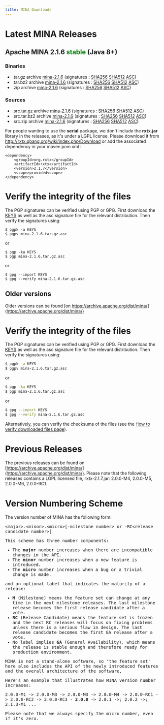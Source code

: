 ```yaml
---
title: MINA Downloads
---
```


# Latest MINA Releases

## Apache MINA 2.1.6 <font color="green">stable</font> (Java 8+)

### Binaries

* .tar.gz archive [mina-2.1.6](https://www.apache.org/dyn/closer.lua/mina/mina/2.1.6/apache-mina-2.1.6-bin.tar.gz) (signatures : [SHA256](https://www.apache.org/dist/mina/mina/2.1.6/apache-mina-2.1.6-bin.tar.gz.sha256) [SHA512](https://www.apache.org/dist/mina/mina/2.1.6/apache-mina-2.1.6-bin.tar.gz.sha512) [ASC](https://www.apache.org/dist/mina/mina/2.1.6/apache-mina-2.1.6-bin.tar.gz.asc))
* .tar.bz2 archive [mina-2.1.6](https://www.apache.org/dyn/closer.lua/mina/mina/2.1.6/apache-mina-2.1.6-bin.tar.bz2) (signatures : [SHA256](https://www.apache.org/dist/mina/mina/2.1.6/apache-mina-2.1.6-bin.tar.bz2.sha256) [SHA512](https://www.apache.org/dist/mina/mina/2.1.6/apache-mina-2.1.6-bin.tar.bz2.sha512) [ASC](https://www.apache.org/dist/mina/mina/2.1.6/apache-mina-2.1.6-bin.tar.bz2.asc))
* .zip archive [mina-2.1.6](https://www.apache.org/dyn/closer.lua/mina/mina/2.1.6/apache-mina-2.1.6-bin.zip) (signatures : [SHA256](https://www.apache.org/dist/mina/mina/2.1.6/apache-mina-2.1.6-bin.zip.sha256) [SHA512](https://www.apache.org/dist/mina/mina/2.1.6/apache-mina-2.1.6-bin.zip.sha512) [ASC](https://www.apache.org/dist/mina/mina/2.1.6/apache-mina-2.1.6-bin.zip.asc))

### Sources

* .src.tar.gz archive [mina-2.1.6](https://www.apache.org/dyn/closer.lua/mina/mina/2.1.6/apache-mina-2.1.6-src.tar.gz) (signatures : [SHA256](https://www.apache.org/dist/mina/mina/2.1.6/apache-mina-2.1.6-src.tar.gz.sha256) [SHA512](https://www.apache.org/dist/mina/mina/2.1.6/apache-mina-2.1.6-src.tar.gz.sha512) [ASC](https://www.apache.org/dist/mina/mina/2.1.6/apache-mina-2.1.6-src.tar.gz.asc))
* .src.tar.bz2 archive [mina-2.1.6](https://www.apache.org/dyn/closer.lua/mina/mina/2.1.6/apache-mina-2.1.6-src.tar.bz2) (signatures : [SHA256](https://www.apache.org/dist/mina/mina/2.1.6/apache-mina-2.1.6-src.tar.bz2.sha256) [SHA512](https://www.apache.org/dist/mina/mina/2.1.6/apache-mina-2.1.6-src.tar.bz2.sha512) [ASC](https://www.apache.org/dist/mina/mina/2.1.6/apache-mina-2.1.6-src.tar.bz2.asc))
* .src.zip archive [mina-2.1.6](https://www.apache.org/dyn/closer.lua/mina/mina/2.1.6/apache-mina-2.1.6-src.zip) (signatures : [SHA256](https://www.apache.org/dist/mina/mina/2.1.6/apache-mina-2.1.6-src.zip.sha256) [SHA512](https://www.apache.org/dist/mina/mina/2.1.6/apache-mina-2.1.6-src.zip.sha512) [ASC](https://www.apache.org/dist/mina/mina/2.1.6/apache-mina-2.1.6-src.zip.asc))

<div class="note" markdown="1">
    For people wanting to use the <strong>serial</strong> package, we don't include the <strong>rxtx.jar</strong> library in the releases, as it's under a LGPL license. Please download it from <a href="http://rxtx.qbang.org/wiki/index.php/Download" class="external-link" rel="nofollow">http://rxtx.qbang.org/wiki/index.php/Download</a> or add the associated dependency in your maven pom.xml :

    <dependency>
        <groupId>org.rxtx</groupId>
        <artifactId>rxtx</artifactId>
        <version>2.1.7</version>
        <scope>provided<scope>
    </dependency>
</div>

# Verify the integrity of the files

The PGP signatures can be verified using PGP or GPG. First download the [KEYS](https://downloads.apache.org/mina/KEYS) as well as the asc signature file for the relevant distribution. Then verify the signatures using:

    $ pgpk -a KEYS
    $ pgpv mina-2.1.6.tar.gz.asc

or

    $ pgp -ka KEYS
    $ pgp mina-2.1.6.tar.gz.asc
    
or

    $ gpg --import KEYS
    $ gpg --verify mina-2.1.6.tar.gz.asc


## Older versions

Older versions can be found [on https://archive.apache.org/dist/mina/](https://archive.apache.org/dist/mina/)

# Verify the integrity of the files

The PGP signatures can be verified using PGP or GPG. First download the [KEYS](https://downloads.apache.org/mina/KEYS) as well as the asc signature file for the relevant distribution. Then verify the signatures using:

```bash
$ pgpk -a KEYS
$ pgpv mina-2.1.6.tar.gz.asc
```

or

```bash
$ pgp -ka KEYS
$ pgp mina-2.1.6.tar.gz.asc
```

or

```bash
$ gpg --import KEYS
$ gpg --verify mina-2.1.6.tar.gz.asc
```

Alternatively, you can verify the checksums of the files (see the [How to verify downloaded files page](https://www.apache.org/info/verification.html)). 

# Previous Releases

The previous releases can be found on [https://archive.apache.org/dist/mina/](https://archive.apache.org/dist/mina/). Please note that the following releases contains a LGPL licensed file, rxtx-2.1.7.jar: 2.0.0-M4, 2.0.0-M5, 2.0.0-M6, 2.0.0-RC1.

# Version Numbering Scheme

The version number of MINA has the following form:

<div class="info" markdown="1">
    <tt>&lt;major&gt;.&lt;minor&gt;.&lt;micro&gt;[-milestone number&gt; or -RC&lt;release candidate number&gt;]
</div>

This scheme has three number components:

* The __major__ number increases when there are incompatible changes in the API.
* The __minor__ number increases when a new feature is introduced.
* The __micro__ number increases when a bug or a trivial change is made.

and an optional label that indicates the maturity of a release:

* __M__ (Milestone) means the feature set can change at any time in the next milestone releases. The last milestone release becomes the first release candidate after a vote.
* __RC__ (Release Candidate) means the feature set is frozen and the next RC releases will focus on fixing problems unless there is a serious flaw in design. The last release candidate becomes the first GA release after a vote.
* No label implies __GA__ (General Availability), which means the release is stable enough and therefore ready for production environment.

MINA is not a stand-alone software, so 'the feature set' here also includes the API of the newly introduced features and the overall architecture of the software,

Here's an example that illustrates how MINA version number increases:

<div class="info" markdown="1">
    2.0.0-M1 -> 2.0.0-M3 -> 2.0.0-M3 -> 2.0.0-M4 ->  2.0.0-RC1 -> 2.0.0-RC2 -> 2.0.0-RC3 - <strong>2.0.0</strong> -> 2.0.1 ->; 2.0.2 ->; 2.1.3-M1 ...
</div>

Please note that we always specify the micro number, even if it's zero.
